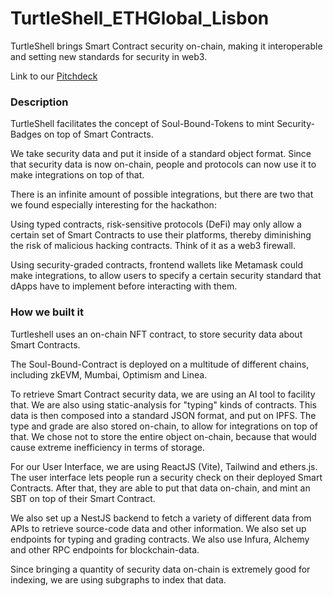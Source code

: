 # TurtleShell_ETHGlobal_Lisbon

TurtleShell brings Smart Contract security on-chain, making it interoperable and setting new standards for security in web3.

Link to our [Pitchdeck](https://drive.google.com/file/d/18f82B2VgfmKirCisOrOxeVO52cGQLrVj/view?usp=sharing)

### Description

TurtleShell facilitates the concept of Soul-Bound-Tokens to mint Security-Badges on top of Smart Contracts.

We take security data and put it inside of a standard object format. Since that security data is now on-chain, people and protocols can now use it to make integrations on top of that.

There is an infinite amount of possible integrations, but there are two that we found especially interesting for the hackathon:

Using typed contracts, risk-sensitive protocols (DeFi) may only allow a certain set of Smart Contracts to use their platforms, thereby diminishing the risk of malicious hacking contracts. Think of it as a web3 firewall.

Using security-graded contracts, frontend wallets like Metamask could make integrations, to allow users to specify a certain security standard that dApps have to implement before interacting with them.

### How we built it

Turtleshell uses an on-chain NFT contract, to store security data about Smart Contracts.

The Soul-Bound-Contract is deployed on a multitude of different chains, including zkEVM, Mumbai, Optimism and Linea.

To retrieve Smart Contract security data, we are using an AI tool to facility that. We are also using static-analysis for "typing" kinds of contracts. This data is then composed into a standard JSON format, and put on IPFS. The type and grade are also stored on-chain, to allow for integrations on top of that. We chose not to store the entire object on-chain, because that would cause extreme inefficiency in terms of storage.

For our User Interface, we are using ReactJS (Vite), Tailwind and ethers.js. The user interface lets people run a security check on their deployed Smart Contracts. After that, they are able to put that data on-chain, and mint an SBT on top of their Smart Contract.

We also set up a NestJS backend to fetch a variety of different data from APIs to retrieve source-code data and other information. We also set up endpoints for typing and grading contracts. We also use Infura, Alchemy and other RPC endpoints for blockchain-data.

Since bringing a quantity of security data on-chain is extremely good for indexing, we are using subgraphs to index that data.
